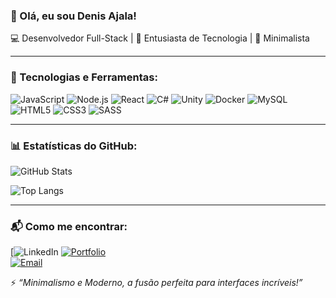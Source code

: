 ### 👋 Olá, eu sou Denis Ajala! 

💻 Desenvolvedor Full-Stack | 🚀 Entusiasta de Tecnologia | 🎨 Minimalista

---

### 🔧 Tecnologias e Ferramentas:
![JavaScript](https://img.shields.io/badge/-JavaScript-F7DF1E?style=flat&logo=javascript&logoColor=black)
![Node.js](https://img.shields.io/badge/-Node.js-339933?style=flat&logo=node.js&logoColor=white)
![React](https://img.shields.io/badge/-React-61DAFB?style=flat&logo=react&logoColor=black)
![C#](https://img.shields.io/badge/-C%23-239120?style=flat&logo=csharp&logoColor=white)
![Unity](https://img.shields.io/badge/-Unity-000000?style=flat&logo=unity&logoColor=white)
![Docker](https://img.shields.io/badge/-Docker-2496ED?style=flat&logo=docker&logoColor=white)
![MySQL](https://img.shields.io/badge/-MySQL-4479A1?style=flat&logo=mysql&logoColor=white)
![HTML5](https://img.shields.io/badge/-HTML5-E34F26?style=flat&logo=html5&logoColor=white)
![CSS3](https://img.shields.io/badge/-CSS3-1572B6?style=flat&logo=css3)
![SASS](https://img.shields.io/badge/-SASS-CC6699?style=flat&logo=sass&logoColor=white)

---

### 📊 Estatísticas do GitHub:
![GitHub Stats](https://github-readme-stats.vercel.app/api?username=DNS239&show_icons=true&theme=cobalt)

![Top Langs](https://github-readme-stats.vercel.app/api/top-langs/?username=DNS239&layout=compact&langs_count=8&theme=cobalt)

---

### 📬 Como me encontrar:
[![LinkedIn]([www.linkedin.com/in/dns2](https://img.shields.io/badge/-LinkedIn-0077B5?style=flat&logo=linkedin&logoColor=white)](www.linkedin.com/in/dns2/))  
[![Portfolio](https://img.shields.io/badge/-Portfólio-000000?style=flat&logo=vercel&logoColor=white)](https://seu-portfolio.com)  
[![Email](https://img.shields.io/badge/-Email-D14836?style=flat&logo=gmail&logoColor=white)](mailto:seuemail@email.com)  

⚡ *“Minimalismo e Moderno, a fusão perfeita para interfaces incríveis!”*  
